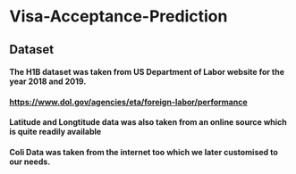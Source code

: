 # Visa-Acceptance-Prediction

## Dataset
#### The H1B dataset was taken from US Department of Labor website for the year 2018 and 2019.
#### https://www.dol.gov/agencies/eta/foreign-labor/performance
#### Latitude and Longtitude data was also taken from an online source which is quite readily available
#### Coli Data was taken from the internet too which we later customised to our needs.
